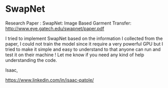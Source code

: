 # SwapNet

Research Paper : SwapNet: Image Based Garment Transfer: http://www.eye.gatech.edu/swapnet/paper.pdf


I tried to implement SwapNet based on the information I collected from the paper, I could not train the model since it require a very powerful GPU but I tried to make it simple and easy to understand to that anyone can run and test it on their machine ! Let me know if you need any kind of help understanding the code. 


Isaac,

https://www.linkedin.com/in/isaac-patole/
